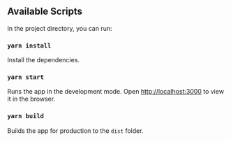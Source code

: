 ## Available Scripts

In the project directory, you can run:

### `yarn install`

Install the dependencies.

### `yarn start`

Runs the app in the development mode.
Open [http://localhost:3000](http://localhost:3000) to view it in the browser.

### `yarn build`

Builds the app for production to the `dist` folder.
